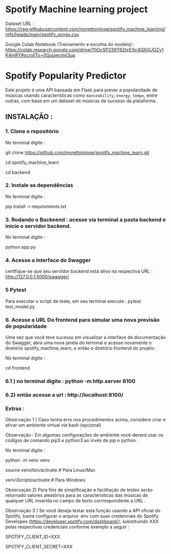 # Spotify Machine learning project

Dataset URL : https://raw.githubusercontent.com/morettonijose/spotify_machine_learning/refs/heads/main/spotify_songs.csv 

Google Colab Notebook (Treinamento e escolha do modelo) : https://colab.research.google.com/drive/11iOcSP239T62tirEXc4QXGUOZy1K4mRY#scrollTo=0Quuwcmji3up

# Spotify Popularity Predictor

Este projeto é uma API baseada em Flask para prever a popularidade de músicas usando características como `danceability`, `energy`, `tempo`, entre outras, com base em um  dataset de músicas de sucesso da plataforma  .

## INSTALAÇÃO : 

### 1. Clone o repositório 

No terminal digite :

git clone https://github.com/morettonijose/spotify_machine_learn.git

cd spotify_machine_learn

cd backend


###  2. Instale as dependências 

No terminal digite :

pip install -r requirements.txt

###  3. Rodando o Backeend  : acesse via terminal a pasta backend e inicie o servidor backend. 

No terminal digite :

python app.py

###  4. Acesse a interface do Swagger

certifique-se que seu servidor backend está ativo na respectiva URL : http://127.0.0.1:5000/swagger/


###  5 Pytest
Para executar o script de teste, em seu terminal execute  :
pytest test_model.py


###  6. Acesse a URL Do frontend para simular uma nova previsão de popularidade

Uma vez que você teve sucesso em visualizar a interface de documentação do Swagger, abra uma nova janela do terminal e acesse novamente o diretório spotify_machine_learn, e então o diretório frontend do projeto . 

No terminal digite :

cd frontend


###  6.1 ) no terminal digite : python -m http.server 8100

###  6.2) então acesse a url : http://localhost:8100/ 



###  Extras : 


Observação 1 ) Caso tenha erro nos procedimentos acima, considere criar  e ativar um ambiente virtual via bash (opcional)

Observação : Em algumas configurações de ambiente você deverá usar os códigos de comando pip3 e python3 ao invés de pip e python. 

No terminal digite :

python -m venv venv

source venv/bin/activate  # Para Linux/Mac

venv\Scripts\activate  # Para Windows


Observação 2)  Para fins de simplificação e facilitação  de testes  serão retornado  valores aleatórios para as caracteristicas das músicas de qualquer URL inserida no campo de texto corrrespondente a URL . 
    

Observação 3 ) Se você deseja testar esta função usando a  API oficial do Spotify, basta configurar o arquivo .env com suas credenciais do Spotify Developes (https://developer.spotify.com/dashboard/), substituindo XXX pelas respectivas credenciais conforme exemplo a seguir : 

SPOTIFY_CLIENT_ID=XXX

SPOTIFY_CLIENT_SECRET=XXX


